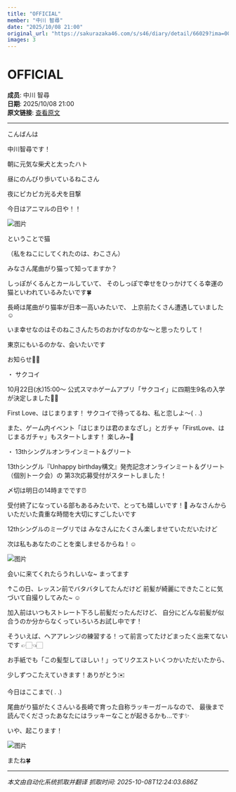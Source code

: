 ```yaml
---
title: "OFFICIAL"
member: "中川 智尋"
date: "2025/10/08 21:00"
original_url: "https://sakurazaka46.com/s/s46/diary/detail/66029?ima=0000&cd=blog"
images: 3
---
```


# OFFICIAL

**成员**: 中川 智尋  
**日期**: 2025/10/08 21:00  
**原文链接**: [查看原文](https://sakurazaka46.com/s/s46/diary/detail/66029?ima=0000&cd=blog)

---

こんばんは

中川智尋です！








朝に元気な柴犬と太ったハト

昼にのんびり歩いているねこさん

夜にピカピカ光る犬を目撃







今日はアニマルの日や！！

![图片](https://sakurazaka46.com/files/14/diary/s46/blog/moblog/202510/mobolLybz.jpg)

ということで猫

（私をねこにしてくれたのは、わこさん）







みなさん尾曲がり猫って知ってますか？


しっぽがくるんとカールしていて、
そのしっぽで幸せをひっかけてくる幸運の猫といわれているみたいです🍀






長崎は尾曲がり猫率が日本一高いみたいで、
上京前たくさん遭遇していました☺︎

いま幸せなのはそのねこさんたちのおかげなのかな〜と思ったりして！

東京にもいるのかな、会いたいです















お知らせ📢💭





・ サクコイ


10月22日(水)15:00〜
公式スマホゲームアプリ「サクコイ」に四期生9名の入学が決定しました🏫🌸

First Love、はじまります！
サクコイで待ってるね、私と恋しよ〜(  . .)

また、ゲーム内イベント「はじまりは君のまなざし」とガチャ「FirstLove、はじまるガチャ」もスタートします！ 楽しみ~🫢





・ 13thシングルオンラインミート＆グリート


13thシングル『Unhappy birthday構文』発売記念オンラインミート＆グリート（個別トーク会）の
第3次応募受付がスタートしました！

〆切は明日の14時までです⏰

受付終了になっている部もあるみたいで、とっても嬉しいです！💭 みなさんからいただいた貴重な時間を大切にすごしたいです



12thシングルのミーグリでは
みなさんにたくさん楽しませていただいたけど

次は私もあなたのことを楽しませるからね！☺︎

![图片](https://sakurazaka46.com/files/14/diary/s46/blog/moblog/202510/mob2EhB7f.jpg)

会いに来てくれたらうれしいな~
まってます





↑この日、レッスン前でバタバタしてたんだけど
前髪が綺麗にできたことに気づいて自撮りしてみた~ ☺️


加入前はいつもストレート下ろし前髪だったんだけど、
自分にどんな前髪が似合うのか分からなくっていろいろお試し中です！






そういえば、ヘアアレンジの練習する！って前言ってたけどまったく出来てないです 👉🏻👈🏻

お手紙でも「この髪型してほしい！」ってリクエストいくつかいただいたから、

少しずつこたえていきます！ありがとう✉️









今日はここまで(  . .)




尾曲がり猫がたくさんいる長崎で育った自称ラッキーガールなので、
最後まで読んでくださったあなたにはラッキーなことが起きるかも…です✨️

いや、起こります！

![图片](https://sakurazaka46.com/files/14/diary/s46/blog/moblog/202510/mobzdU2Me.jpg)

またね🍀

---

*本文由自动化系统抓取并翻译*
*抓取时间: 2025-10-08T12:24:03.686Z*
